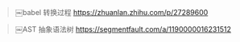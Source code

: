 
> ￼babel 转换过程 https://zhuanlan.zhihu.com/p/27289600  

> ￼AST 抽象语法树 https://segmentfault.com/a/1190000016231512  
